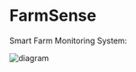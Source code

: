 # FarmSense
Smart Farm Monitoring System:

![diagram](https://user-images.githubusercontent.com/45311679/212498809-c4fbff7e-0cd5-42d6-832d-053875732c58.png)
